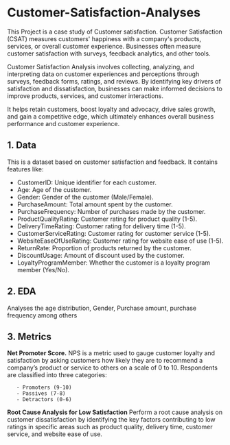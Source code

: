 # Customer-Satisfaction-Analyses
This Project is a case study of Customer satisfaction. Customer Satisfaction (CSAT) measures customers' happiness with a company's products, services, or overall customer experience. Businesses often measure customer satisfaction with surveys, feedback analytics, and other tools.

Customer Satisfaction Analysis involves collecting, analyzing, and interpreting data on customer experiences and perceptions through surveys, feedback forms, ratings, and reviews. By identifying key drivers of satisfaction and dissatisfaction, businesses can make informed decisions to improve products, services, and customer interactions.

It helps retain customers, boost loyalty and advocacy, drive sales growth, and gain a competitive edge, which ultimately enhances overall business performance and customer experience.

## 1. Data
This is a dataset based on customer satisfaction and feedback. It contains features like:

- CustomerID: Unique identifier for each customer.
- Age: Age of the customer.
- Gender: Gender of the customer (Male/Female).
- PurchaseAmount: Total amount spent by the customer.
- PurchaseFrequency: Number of purchases made by the customer.
- ProductQualityRating: Customer rating for product quality (1-5).
- DeliveryTimeRating: Customer rating for delivery time (1-5).
- CustomerServiceRating: Customer rating for customer service (1-5).
- WebsiteEaseOfUseRating: Customer rating for website ease of use (1-5).
- ReturnRate: Proportion of products returned by the customer.
- DiscountUsage: Amount of discount used by the customer.
- LoyaltyProgramMember: Whether the customer is a loyalty program member (Yes/No).

## 2. EDA
Analyses the age distribution, Gender, Purchase amount, purchase frequency among others

## 3. Metrics
**Net Promoter Score.** NPS is a metric used to gauge customer loyalty and satisfaction by asking customers how likely they are to recommend a company’s product or service to others on a scale of 0 to 10. Respondents are classified into three categories:

       - Promoters (9-10)
       - Passives (7-8)
       - Detractors (0-6)

**Root Cause Analysis for Low Satisfaction**
Perform a root cause analysis on customer dissatisfaction by identifying the key factors contributing to low ratings in specific areas such as product quality, delivery time, customer service, and website ease of use.

